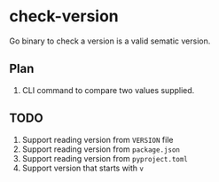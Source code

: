 # check-version

Go binary to check a version is a valid sematic version.

## Plan

1. CLI command to compare two values supplied.

## TODO

1. Support reading version from `VERSION` file
1. Support reading version from `package.json`
1. Support reading version from `pyproject.toml`
1. Support version that starts with `v`
